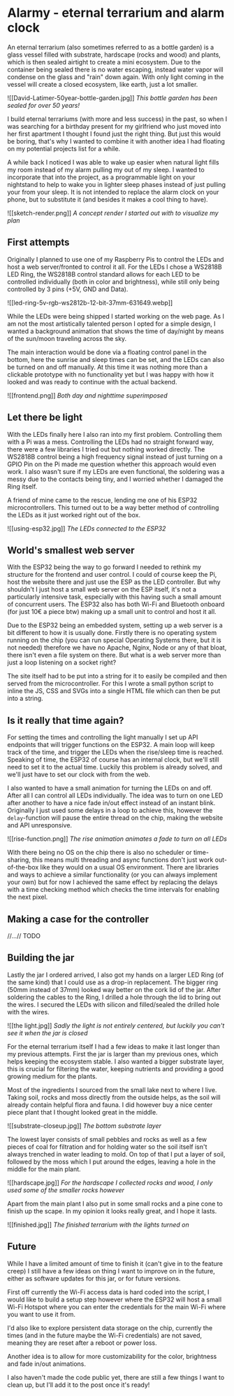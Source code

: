 # Alarmy - eternal terrarium and alarm clock

An eternal terrarium (also sometimes referred to as a bottle garden) is a glass vessel filled with substrate, hardscape (rocks and wood) and plants, which is then sealed airtight to create a mini ecosystem. Due to the container being sealed there is no water escaping, instead water vapor will condense on the glass and "rain" down again. With only light coming in the vessel will create a closed ecosystem, like earth, just a lot smaller. 

![[David-Latimer-50year-bottle-garden.jpg]]
*This bottle garden has been sealed for over 50 years!*

I build eternal terrariums (with more and less success) in the past, so when I was searching for a birthday present for my girlfriend who just moved into her first apartment I thought I found just the right thing. But just this would be boring, that's why I wanted to combine it with another idea I had floating on my potential projects list for a while.

A while back I noticed I was able to wake up easier when natural light fills my room instead of my alarm pulling my out of my sleep. I wanted to incorporate that into the project, as a programmable light on your nightstand to help to wake you in lighter sleep phases instead of just pulling your from your sleep. It is not intended to replace the alarm clock on your phone, but to substitute it (and besides it makes a cool thing to have).

![[sketch-render.png]]
*A concept render I started out with to visualize my plan*

## First attempts

Originally I planned to use one of my Raspberry Pis to control the LEDs and host a web server/fronted to control it all. For the LEDs I chose a WS2818B LED Ring, the WS2818B control standard allows for each LED to be controlled individually (both in color and brightness), while still only being controlled by 3 pins (+5V, GND and Data).

![[led-ring-5v-rgb-ws2812b-12-bit-37mm-631649.webp]]

While the LEDs were being shipped I started working on the web page. As I am not the most artistically talented person I opted for a simple design, I wanted a background animation that shows the time of day/night by means of the sun/moon traveling across the sky. 

The main interaction would be done via a floating control panel in the bottom, here the sunrise and sleep times can be set, and the LEDs can also be turned on and off manually. At this time it was nothing more than a clickable prototype with no functionality yet but I was happy with how it looked and was ready to continue with the actual backend.

![[frontend.png]]
*Both day and nighttime superimposed*

## Let there be light

With the LEDs finally here I also ran into my first problem. Controlling them with a Pi was a mess. Controlling the LEDs had no straight forward way, there were a few libraries I tried out but nothing worked directly. The WS2818B control being a high frequency signal instead of just turning on a GPIO Pin on the Pi made me question whether this approach would even work. I also wasn't sure if my LEDs are even functional, the soldering was a messy due to the contacts being tiny, and I worried whether I damaged the Ring itself.

A friend of mine came to the rescue, lending me one of his ESP32 microcontrollers. This turned out to be a way better method of controlling the LEDs as it just worked right out of the box. 

![[using-esp32.jpg]]
*The LEDs connected to the ESP32*

## World's smallest web server

With the ESP32 being the way to go forward I needed to rethink my structure for the frontend and user control. I could of course keep the Pi, host the website there and just use the ESP as the LED controller. But why shouldn't I just host a small web server on the ESP itself, it's not a particularly intensive task, especially with this having such a small amount of concurrent users. The ESP32 also has both Wi-Fi and Bluetooth onboard (for just 10€ a piece btw) making up a small unit to control and host it all.

Due to the ESP32 being an embedded system, setting up a web server is a bit different to how it is usually done. Firstly there is no operating system running on the chip (you can run special Operating Systems there, but it is not needed) therefore we have no Apache, Nginx, Node or any of that bloat, there isn't even a file system on there. 
But what is a web server more than just a loop listening on a socket right?

The site itself had to be put into a string for it to easily be compiled and then served from the microcontroller. For this I wrote a small python script to inline the JS, CSS and SVGs into a single HTML file which can then be put into a string. 

## Is it really that time again?

For setting the times and controlling the light manually I set up API endpoints that will trigger functions on the ESP32. A main loop will keep track of the time, and trigger the LEDs when the rise/sleep time is reached. Speaking of time, the ESP32 of course has an internal clock, but we'll still need to set it to the actual time. Luckily this problem is already solved, and we'll just have to set our clock with from the web.

I also wanted to have a small animation for turning the LEDs on and off. After all I can control all LEDs individually. The idea was to turn on one LED after another to have a nice fade in/out effect instead of an instant blink. Originally I just used some delays in a loop to achieve this, however the `delay`-function will pause the entire thread on the chip, making the website and API unresponsive. 

![[rise-function.png]]
*The rise animation animates a fade to turn on all LEDs*

With there being no OS on the chip there is also no scheduler or time-sharing, this means multi threading and async functions don't just work out-of-the-box like they would on a usual OS environment. There are libraries and ways to achieve a similar functionality (or you can always implement your own) but for now I achieved the same effect by replacing the delays with a time checking method which checks the time intervals for enabling the next pixel.

## Making a case for the controller
//...// TODO

## Building the jar

Lastly the jar I ordered arrived, I also got my hands on a larger LED Ring (of the same kind) that I could use as a drop-in replacement. The bigger ring (50mm instead of 37mm) looked way better on the cork lid of the jar. After soldering the cables to the Ring, I drilled a hole through the lid to bring out the wires. I secured the LEDs with silicon and filled/sealed the drilled hole with the wires. 

![[the light.jpg]]
*Sadly the light is not entirely centered, but luckily you can't see it when the jar is closed*

For the eternal terrarium itself I had a few ideas to make it last longer than my previous attempts. First the jar is larger than my previous ones, which helps keeping the ecosystem stable. I also wanted a bigger substrate layer, this is crucial for filtering the water, keeping nutrients and providing a good growing medium for the plants. 

Most of the ingredients I sourced from the small lake next to where I live. Taking soil, rocks and moss directly from the outside helps, as the soil will already contain helpful flora and fauna. I did however buy a nice center piece plant that I thought looked great in the middle.

![[substrate-closeup.jpg]]
*The bottom substrate layer*

The lowest layer consists of small pebbles and rocks as well as a few pieces of coal for filtration and for holding water so the soil itself isn't always trenched in water leading to mold. On top of that I put a layer of soil, followed by the moss which I put around the edges, leaving a hole in the middle for the main plant.

![[hardscape.jpg]]
*For the hardscape I collected rocks and wood, I only used some of the smaller rocks however*

Apart from the main plant I also put in some small rocks and a pine cone to finish up the scape. In my opinion it looks really great, and I hope it lasts.

![[finished.jpg]]
*The finished terrarium with the lights turned on*

## Future

While I have a limited amount of time to finish it (can't give in to the feature creep) I still have a few ideas on thing I want to improve on in the future, either as software updates for this jar, or for future versions. 

First off currently the Wi-Fi access data is hard coded into the script, I would like to build a setup step however where the ESP32 will host a small Wi-Fi Hotspot where you can enter the credentials for the main Wi-Fi where you want to use it from.

I'd also like to explore persistent data storage on the chip, currently the times (and in the future maybe the Wi-Fi credentials) are not saved, meaning they are reset after a reboot or power loss.

Another idea is to allow for more customizability for the color, brightness and fade in/out animations.

I also haven't made the code public yet, there are still a few things I want to clean up, but I'll add it to the post once it's ready!